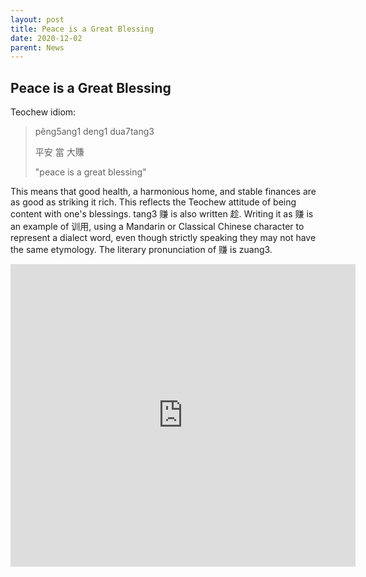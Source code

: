 ```yaml
---
layout: post
title: Peace is a Great Blessing
date: 2020-12-02
parent: News
---
```


## Peace is a Great Blessing

Teochew idiom:

> pêng5ang1 deng1 dua7tang3
>
> 平安 當 大賺
>
> "peace is a great blessing"

This means that good health, a harmonious home, and stable finances are as good as striking it rich. This reflects the Teochew attitude of being content with one's blessings.
tang3 赚 is also written 趁. Writing it as 赚 is an example of 训用, using a Mandarin or Classical Chinese character to represent a dialect word, even though strictly speaking they may not have the same etymology. The literary pronunciation of 赚 is zuang3.

<iframe src="https://www.facebook.com/plugins/post.php?href=https%3A%2F%2Fwww.facebook.com%2Fyeokheelimtcrcsg%2Fposts%2F219187699620655&show_text=true&width=552&height=484&appId" width="552" height="484" style="border:none;overflow:hidden" scrolling="no" frameborder="0" allowfullscreen="true" allow="autoplay; clipboard-write; encrypted-media; picture-in-picture; web-share"></iframe>
